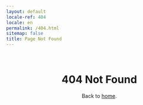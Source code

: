 ```yaml
---
layout: default
locale-ref: 404
locale: en
permalink: /404.html
sitemap: false
title: Page Not Found
---
```


<style>
h1, p {
  text-align: center;
}
</style>
<br>

# 404 Not Found

Back to [home](/).
